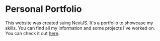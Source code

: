 # Personal Portfolio

This website was created suing NextJS. It's a portfolio to showcase my skills. You can find all my information and some projects I've worked on. You can check it out  [here](https://jmvgmr.github.io/portfolio/).

